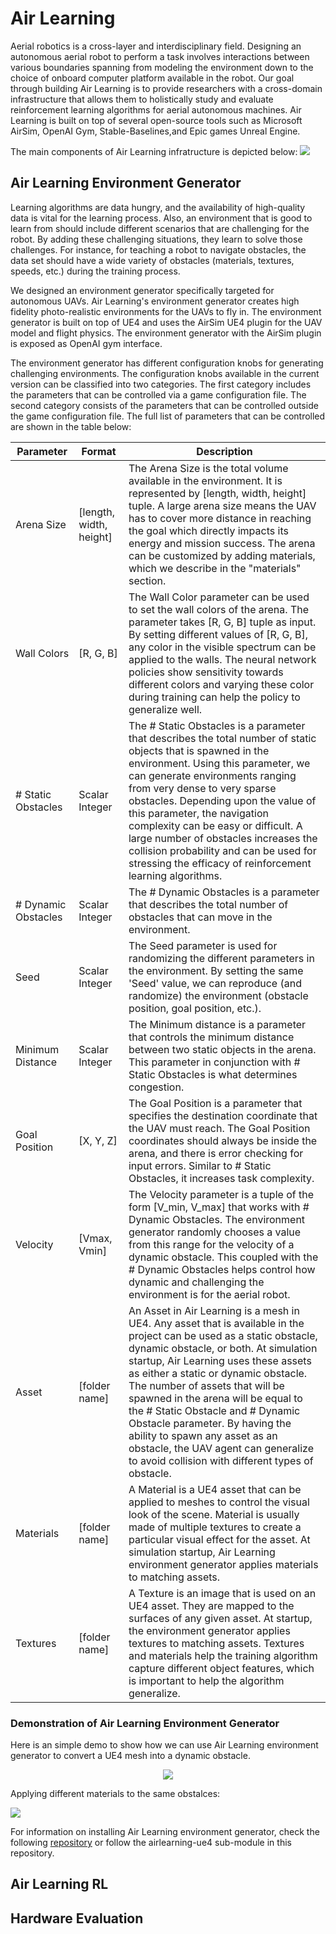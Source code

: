 # Air Learning
Aerial robotics is a cross-layer and interdisciplinary field. Designing an autonomous aerial robot to perform a task involves interactions between various boundaries spanning from modeling the environment down to the choice of onboard computer platform available in the robot. Our goal through building Air Learning is to provide researchers with a cross-domain infrastructure that allows them to holistically study and evaluate reinforcement learning algorithms for aerial autonomous machines. Air Learning is built on top of several open-source tools such as Microsoft AirSim, OpenAI Gym, Stable-Baselines,and Epic games Unreal Engine.

The main components of Air Learning infratructure is depicted below:
![](https://github.com/harvard-edge/airlearning/blob/master/docs/images/airl-infrastructure.png)

## Air Learning Environment Generator
Learning algorithms are data hungry, and the availability of high-quality data is vital for the learning process. Also, an environment that is good to learn from should include different scenarios that are challenging for the robot. By adding these challenging situations, they learn to solve those challenges. For instance, for teaching a robot to navigate obstacles, the data set should have a wide variety of obstacles (materials, textures, speeds, etc.) during the training process.

We designed an environment generator specifically targeted for autonomous UAVs. Air Learning's environment generator creates high fidelity photo-realistic environments for the UAVs to fly in. The environment generator is built on top of UE4 and uses the AirSim UE4 plugin for the UAV model and flight physics. The environment generator with the AirSim plugin is exposed as OpenAI gym interface. 

The environment generator has different configuration knobs for generating challenging environments. The configuration knobs available in the current version can be classified into two categories. The first category includes the parameters that can be controlled via a game configuration file. The second category consists of the parameters that can be controlled outside the game configuration file. The full list of parameters that can be controlled are shown in the table below:

| Parameter           	| Format                  	| Description                                                                                                                                                                                                                                                                                                                                                                                                                                                                                                                 	|
|---------------------	|-------------------------	|-----------------------------------------------------------------------------------------------------------------------------------------------------------------------------------------------------------------------------------------------------------------------------------------------------------------------------------------------------------------------------------------------------------------------------------------------------------------------------------------------------------------------------	|
| Arena Size          	| [length, width, height] 	| The Arena Size is the total volume available in the environment. It is represented by [length, width, height] tuple. A large arena size means the UAV has to cover more distance in reaching the goal which directly impacts its energy and mission success.  The arena can be customized by adding materials, which we describe in the "materials" section.                                                                                                                                                              	|
| Wall Colors         	| [R, G, B]               	| The Wall Color parameter can be used to set the wall colors of the arena. The parameter takes [R, G, B] tuple as input. By setting different values of [R, G, B], any color in the visible spectrum can be applied to the walls. The neural network policies show sensitivity towards different colors and varying these color during training can help the policy to generalize well.                                                                                                                                      	|
| # Static Obstacles  	| Scalar Integer          	| The # Static Obstacles is a parameter that describes the total number of static objects that is spawned in the environment. Using this parameter, we can generate environments ranging from very dense to very sparse obstacles. Depending upon the value of this parameter, the navigation complexity can be easy or difficult. A large number of obstacles increases the collision probability and can be used for stressing the efficacy of reinforcement learning algorithms.                                           	|
| # Dynamic Obstacles 	| Scalar Integer          	| The # Dynamic Obstacles is a parameter that describes the total number of obstacles that can move in the environment.                                                                                                                                                                                                                                                                                                                                                                                                       	|
| Seed                	| Scalar Integer          	| The Seed parameter is used for randomizing the different parameters in the environment. By setting the same 'Seed' value, we can reproduce (and randomize) the environment (obstacle position, goal position, etc.).                                                                                                                                                                                                                                                                                                        	|
| Minimum Distance    	| Scalar Integer          	| The Minimum distance is a parameter that controls the minimum distance between two static objects in the arena. This parameter in conjunction with # Static Obstacles is what determines congestion.                                                                                                                                                                                                                                                                                                                        	|
| Goal Position       	| [X, Y, Z]               	| The Goal Position is a parameter that specifies the destination coordinate that the UAV must reach. The Goal Position coordinates should always be inside the arena, and there is error checking for input errors. Similar to # Static Obstacles, it increases task complexity.                                                                                                                                                                                                                                             	|
| Velocity            	| [Vmax, Vmin]            	| The Velocity parameter is a tuple of the form [V_min, V_max] that works with # Dynamic Obstacles. The environment generator randomly chooses a value from this range for the velocity of a dynamic obstacle. This coupled with the # Dynamic Obstacles helps control how dynamic and challenging the environment is for the aerial robot.                                                                                                                                                                                   	|
| Asset               	| [folder name]           	| An Asset in Air Learning is a mesh in UE4. Any asset that is available in the project can be used as a static obstacle, dynamic obstacle, or both. At simulation startup, Air Learning uses these assets as either a static or dynamic obstacle. The number of assets that will be spawned in the arena will be equal to the # Static Obstacle and # Dynamic Obstacle parameter. By having the ability to spawn any asset as an obstacle, the UAV agent can generalize to avoid collision with different types of obstacle. 	|
| Materials           	| [folder name]           	| A Material is a UE4 asset that can be applied to meshes to control the visual look of the scene. Material is usually made of multiple textures to create a particular visual effect for the asset. At simulation startup, Air Learning environment generator applies materials to matching assets.                                                                                                                                                                                                                          	|
| Textures            	| [folder name]           	| A Texture is an image that is used on an UE4 asset. They are mapped to the surfaces of any given asset. At startup, the environment generator applies textures to matching assets. Textures and materials help the training algorithm capture different object features, which is important to help the algorithm generalize.                                                                                                                                                                                               	|

### Demonstration of Air Learning Environment Generator
Here is an simple demo to show how we can use Air Learning environment generator to convert a UE4 mesh into a dynamic obstacle.

<p align="center">
<img src= "https://github.com/harvard-edge/airlearning/blob/master/docs/images/environment_generator.gif" >
</p>


Applying different materials to the same obstalces:

![](https://github.com/harvard-edge/airlearning/blob/master/docs/images/materials.jpg)


For information on installing Air Learning environment generator, check the following [repository](https://github.com/harvard-edge/airlearning-ue4/tree/b4f27ea457936609745ddad1191ab8c54f8799ac) or follow the airlearning-ue4 sub-module in this repository.

## Air Learning RL

## Hardware Evaluation


